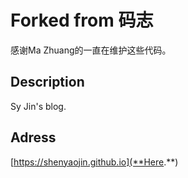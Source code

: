 # Forked from 码志

感谢Ma Zhuang的一直在维护这些代码。

## Description

Sy Jin's blog.

## Adress

[https://shenyaojin.github.io](**Here.**)
